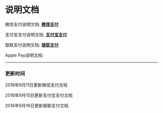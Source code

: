 # 说明文档


微信支付说明文档: **[微信支付](https://cainrun.github.io/14735762460993.html)**

支付宝支付说明文档: **[支付宝支付](https://cainrun.github.io/14739456388212.html)**

银联支付说明文档: **[银联支付](https://cainrun.github.io/14740149724404.html)**

Apple Pay说明文档:

---
### 更新时间

2016年9月11日更新微信支付文档

2016年9月15日更新支付宝支付文档

2016年9月16日更新银联支付文档

